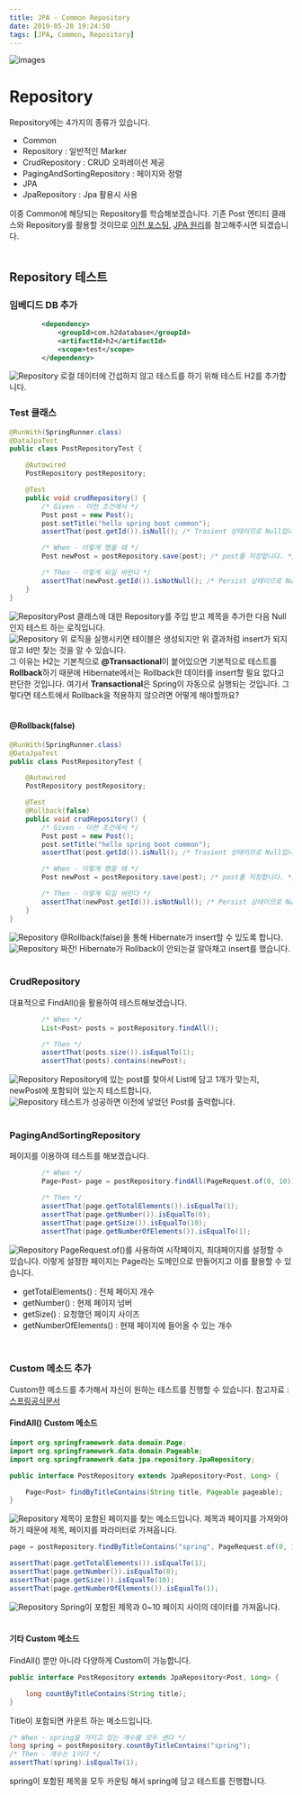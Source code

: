 ```yaml
---
title: JPA - Common Repository
date: 2019-05-28 19:24:50
tags: [JPA, Common, Repository]
---
```


![images](../../images//jpa/jpa.jpg)<br/>

# Repository

Repository에는 4가지의 종류가 있습니다.

- Common
- Repository : 일반적인 Marker
- CrudRepository : CRUD 오퍼레이션 제공
- PagingAndSortingRepository : 페이지와 정렬
- JPA
- JpaRepository : Jpa 활용시 사용

이중 Common에 해당되는 Repository를 학습해보겠습니다.
기존 Post 엔티티 클래스와 Repository를 활용할 것이므로 [이전 포스팅](https://junjangsee.github.io/2019/05/23/jpa/jpa-07/), [JPA 원리](https://junjangsee.github.io/2019/05/28/jpa/jpa-10/)를 참고해주시면 되겠습니다.<br/>
<br/>

## Repository 테스트

### 임베디드 DB 추가

```xml
        <dependency>
            <groupId>com.h2database</groupId>
            <artifactId>h2</artifactId>
            <scope>test</scope>
        </dependency>
```

![Repository](../../images//jpa/repository/repo1.png) 로컬 데이터에 간섭하지 않고 테스트를 하기 위해 테스트 H2를 추가합니다.<br/>

### Test 클래스

```java
@RunWith(SpringRunner.class)
@DataJpaTest
public class PostRepositoryTest {

    @Autowired
    PostRepository postRepository;

    @Test
    public void crudRepository() {
        /* Given - 이런 조건에서 */
        Post post = new Post();
        post.setTitle("hello spring boot common");
        assertThat(post.getId()).isNull(); /* Trasient 상태이므로 Null입니다 */

        /* When - 이렇게 했을 때 */
        Post newPost = postRepository.save(post); /* post를 저장합니다. */

        /* Then - 이렇게 되길 바란다 */
        assertThat(newPost.getId()).isNotNull(); /* Persist 상태이므로 Null이 아닙니다 */
    }
}
```

![Repository](../../images//jpa/repository/repo2.png)Post 클래스에 대한 Repository를 주입 받고 제목을 추가한 다음 Null인지 테스트 하는 로직입니다.<br/>
![Repository](../../images//jpa/repository/repo3.png) 위 로직을 실행시키면 테이블은 생성되지만 위 결과처럼 insert가 되지 않고 Id만 찾는 것을 알 수 있습니다.<br/>
그 이유는 H2는 기본적으로 **@Transactional**이 붙어있으면 기본적으로 테스트를 **Rollback**하기 때문에 Hibernate에서는 Rollback한 데이터를 insert할 필요 없다고 판단한 것입니다. 여기서 **Transactional**은 Spring이 자동으로 실행되는 것입니다.
그렇다면 테스트에서 Rollback을 적용하지 않으려면 어떻게 해야할까요?<br/>
<br/>

#### @Rollback(false)

```java
@RunWith(SpringRunner.class)
@DataJpaTest
public class PostRepositoryTest {

    @Autowired
    PostRepository postRepository;

    @Test
    @Rollback(false)
    public void crudRepository() {
        /* Given - 이런 조건에서 */
        Post post = new Post();
        post.setTitle("hello spring boot common");
        assertThat(post.getId()).isNull(); /* Trasient 상태이므로 Null입니다 */

        /* When - 이렇게 했을 때 */
        Post newPost = postRepository.save(post); /* post를 저장합니다. */

        /* Then - 이렇게 되길 바란다 */
        assertThat(newPost.getId()).isNotNull(); /* Persist 상태이므로 Null이 아닙니다 */
    }
}
```

![Repository](../../images//jpa/repository/repo5.png) @Rollback(false)을 통해 Hibernate가 insert할 수 있도록 합니다.<br/>
![Repository](../../images//jpa/repository/repo4.png) 짜잔! Hibernate가 Rollback이 안되는걸 알아채고 insert를 했습니다.<br/>
<br/>

### CrudRepository

대표적으로 FindAll()을 활용하여 테스트해보겠습니다.<br/>

```java
        /* When */
        List<Post> posts = postRepository.findAll();

        /* Then */
        assertThat(posts.size()).isEqualTo(1);
        assertThat(posts).contains(newPost);
```

![Repository](../../images//jpa/repository/repo6.png) Repository에 있는 post를 찾아서 List에 담고 1개가 맞는지, newPost에 포함되어 있는지 테스트합니다.<br/>
![Repository](../../images//jpa/repository/repo7.png) 테스트가 성공하면 이전에 넣었던 Post를 출력합니다.<br/>
<br/>

### PagingAndSortingRepository

페이지를 이용하여 테스트를 해보겠습니다.<br/>

```java
        /* When */
        Page<Post> page = postRepository.findAll(PageRequest.of(0, 10));

        /* Then */
        assertThat(page.getTotalElements()).isEqualTo(1);
        assertThat(page.getNumber()).isEqualTo(0);
        assertThat(page.getSize()).isEqualTo(10);
        assertThat(page.getNumberOfElements()).isEqualTo(1);
```

![Repository](../../images//jpa/repository/repo8.png) PageRequest.of()를 사용하여 시작페이지, 최대페이지를 설정할 수 있습니다. 이렇게 설정한 페이지는 Page라는 도메인으로 만들어지고 이를 활용할 수 있습니다.

- getTotalElements() : 전체 페이지 개수
- getNumber() : 현제 페이지 넘버
- getSize() : 요청했던 페이지 사이즈
- getNumberOfElements() : 현재 페이지에 들어올 수 있는 개수

<br/>

### Custom 메소드 추가

Custom한 메소드를 추가해서 자신이 원하는 테스트를 진행할 수 있습니다.
참고자료 : [스프링공식문서](https://docs.spring.io/spring-data/jpa/docs/current/reference/html/#repositories)
<br/>

#### FindAll() Custom 메소드

```java
import org.springframework.data.domain.Page;
import org.springframework.data.domain.Pageable;
import org.springframework.data.jpa.repository.JpaRepository;

public interface PostRepository extends JpaRepository<Post, Long> {

    Page<Post> findByTitleContains(String title, Pageable pageable);
}
```

![Repository](../../images//jpa/repository/repo9.png) 제목이 포함된 페이지를 찾는 메소드입니다. 제목과 페이지를 가져와야하기 때문에 제목, 페이지를 파라미터로 가져옵니다.<br/>

```java
page = postRepository.findByTitleContains("spring", PageRequest.of(0, 10));

assertThat(page.getTotalElements()).isEqualTo(1);
assertThat(page.getNumber()).isEqualTo(0);
assertThat(page.getSize()).isEqualTo(10);
assertThat(page.getNumberOfElements()).isEqualTo(1);
```

![Repository](../../images//jpa/repository/repo10.png) Spring이 포함된 제목과 0~10 페이지 사이의 데이터를 가져옵니다.<br/>
<br/>

#### 기타 Custom 메소드

FindAll() 뿐만 아니라 다양하게 Custom이 가능합니다.

```java
public interface PostRepository extends JpaRepository<Post, Long> {

    long countByTitleContains(String title);
}
```

Title이 포함되면 카운트 하는 메소드입니다.<br/>

```java
/* When - spring을 가지고 있는 개수를 모두 센다 */
long spring = postRepository.countByTitleContains("spring");
/* Then - 개수는 1이다 */
assertThat(spring).isEqualTo(1);
```

spring이 포함된 제목을 모두 카운팅 해서 spring에 담고 테스트를 진행합니다.<br/>
